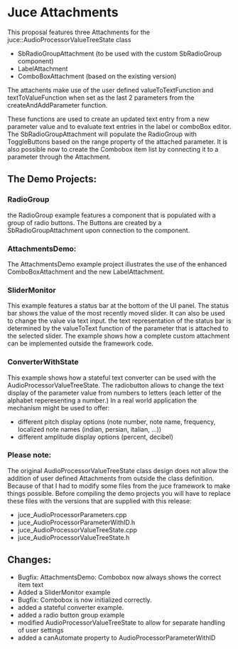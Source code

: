 # Juce Attachments

This proposal features three Attachments for the juce::AudioProcessorValueTreeState class
- SbRadioGroupAttachment (to be used with the custom SbRadioGroup component) 
- LabelAttachment
- ComboBoxAttachment (based on the existing version)

The attachents make use of the user defined valueToTextFunction and textToValueFunction when set as the last 2 parameters from the createAndAddParameter function.

These functions are used to create an updated text entry from a new parameter value and to evaluate text entries in the label or comboBox editor. The SbRadioGroupAttachment will populate the RadioGroup with ToggleButtons based on the range property of the attached parameter.
It is also possible now to create the Combobox item list by connecting it to a parameter through the Attachment.

## The Demo Projects:

### RadioGroup
the RadioGroup example features a component that is populated with a group of radio buttons. The Buttons are created by a SbRadioGroupAttachment upon connection to the component.

### AttachmentsDemo:
The AttachmentsDemo example project illustrates the use of the enhanced ComboBoxAttachment and the new LabelAttachment.

### SliderMonitor
This example features a status bar at the bottom of the UI panel. The status bar shows the value of the most recently moved slider. It can also be used to change the value via text input. the text representation of the status bar is determined by the valueToText function of the parameter that is attached to the selected slider.
The example shows how a complete custom attachment can be implemented outside the framework code. 

### ConverterWithState
This example shows how a stateful text converter can be used with the AudioProcessorValueTreeState.
The radiobutton allows to change the text display of the parameter value from numbers to letters (each letter of the alphabet reperesenting a number.)
In a real world application the mechanism might be used to offer:
- different pitch display options (note number, note name, frequency, localized note names (indian, persian, italian, ...))
- different amplitude display options (percent, decibel)

### Please note:
The original AudioProcessorValueTreeState class design does not allow the addition of user defined Attachments from outside the class definition. Because of that I had to modify some files from the juce framework to make things possible.
Before compiling the demo projects you will have to replace these files with the versions that are supplied with this release:
 - juce_AudioProcessorParameters.cpp
 - juce_AudioProcessorParameterWithID.h
 - juce_AudioProcessorValueTreeState.cpp
 - juce_AudioProcessorValueTreeState.h


## Changes:
- Bugfix: AttachmentsDemo: Combobox now always shows the correct item text 
- Added a SliderMonitor example 
- Bugfix: Combobox is now initialized correctly.
- added a stateful converter example.
- added a radio button group example
- modified AudioProcessorValueTreeState to allow for separate handling of user settings
- added a canAutomate property to AudioProcessorParameterWithID

 
